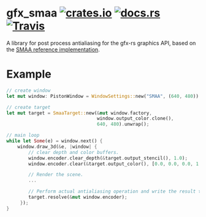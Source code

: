 # gfx_smaa [![crates.io](https://img.shields.io/crates/v/gfx_smaa.svg)](https://crates.io/crates/gfx_smaa) [![docs.rs](https://docs.rs/gfx_smaa/badge.svg)](https://docs.rs/gfx_smaa) [![Travis](https://img.shields.io/travis/fintelia/gfx_smaa.svg)]()

A library for post process antialiasing for the gfx-rs graphics API, based on the [SMAA
reference implementation](https://github.com/iryoku/smaa).

# Example

```rust
// create window
let mut window: PistonWindow = WindowSettings::new("SMAA", (640, 480)).build().unwrap();

// create target
let mut target = SmaaTarget::new(&mut window.factory,
                                 window.output_color.clone(),
                                 640, 480).unwrap();

// main loop
while let Some(e) = window.next() {
    window.draw_3d(&e, |window| {
        // clear depth and color buffers.
        window.encoder.clear_depth(&target.output_stencil(), 1.0);
        window.encoder.clear(&target.output_color(), [0.0, 0.0, 0.0, 1.0]);

        // Render the scene.
        ...

        // Perform actual antialiasing operation and write the result to the screen.
        target.resolve(&mut window.encoder);
     });
}
```